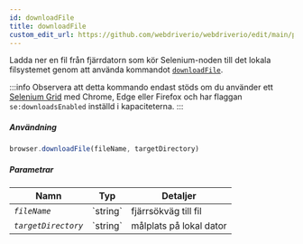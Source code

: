 ```yaml
---
id: downloadFile
title: downloadFile
custom_edit_url: https://github.com/webdriverio/webdriverio/edit/main/packages/webdriverio/src/commands/browser/downloadFile.ts
---
```


Ladda ner en fil från fjärrdatorn som kör Selenium-noden till det lokala filsystemet
genom att använda kommandot [`downloadFile`](https://webdriver.io/docs/api/selenium#downloadFile).

:::info
Observera att detta kommando endast stöds om du använder ett
[Selenium Grid](https://www.selenium.dev/documentation/en/grid/) med Chrome, Edge eller Firefox
och har flaggan `se:downloadsEnabled` inställd i kapaciteterna.
:::

##### Användning

```js
browser.downloadFile(fileName, targetDirectory)
```

##### Parametrar

<table>
  <thead>
    <tr>
      <th>Namn</th><th>Typ</th><th>Detaljer</th>
    </tr>
  </thead>
  <tbody>
    <tr>
      <td><code><var>fileName</var></code></td>
      <td>`string`</td>
      <td>fjärrsökväg till fil</td>
    </tr>
    <tr>
      <td><code><var>targetDirectory</var></code></td>
      <td>`string`</td>
      <td>målplats på lokal dator</td>
    </tr>
  </tbody>
</table>